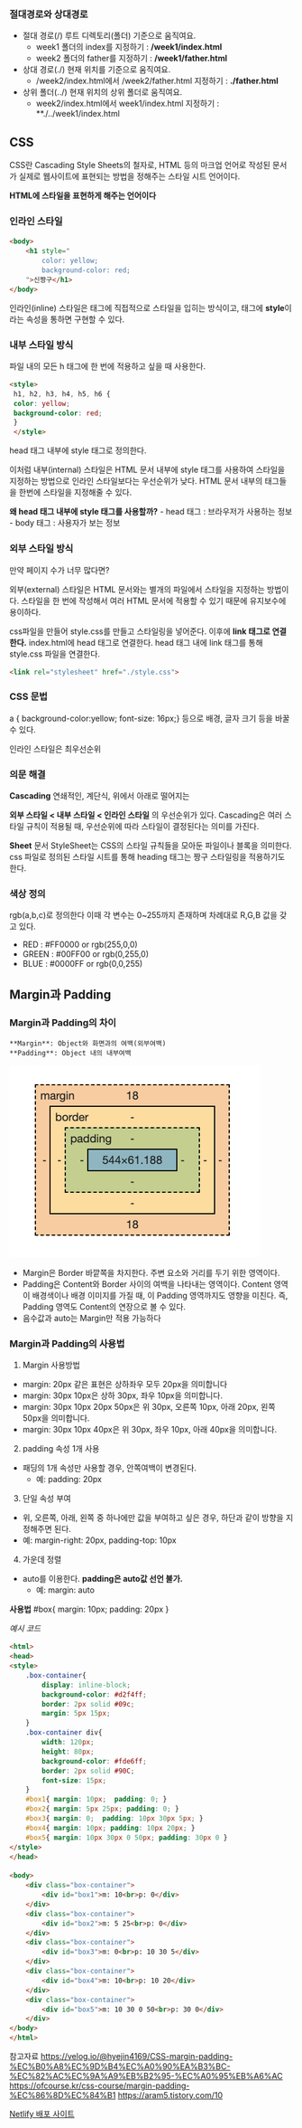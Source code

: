 ### 절대경로와 상대경로
- 절대 경로(/)
    루트 디렉토리(폴더) 기준으로 움직여요.
    - week1 폴더의 index를 지정하기 : **/week1/index.html**
    - week2 폴더의 father를 지정하기 : **/week1/father.html**
- 상대 경로(./)
    현재 위치를 기준으로 움직여요.
    - /week2/index.html에서 /week2/father.html 지정하기 : **./father.html**
- 상위 폴더(../)
    현재 위치의 상위 폴더로 움직여요.
    - week2/index.html에서 week1/index.html 지정하기 : **./../week1/index.html

## CSS
CSS란 Cascading Style Sheets의 철자로, HTML 등의 마크업 언어로 작성된 문서가 실제로 웹사이트에 표현되는 방법을 정해주는 스타일 시트 언어이다.

**HTML에 스타일을 표현하게 해주는 언어이다**
### 인라인 스타일
```html
<body>
    <h1 style="
        color: yellow;
        background-color: red;
    ">신짱구</h1>
</body>
```
인라인(inline) 스타일은 태그에 직접적으로 스타일을 입히는 방식이고, 태그에 **style**이라는 속성을 통하면 구현할 수 있다.
### 내부 스타일 방식
파일 내의 모든 h 태그에 한 번에 적용하고 싶을 때 사용한다.
```html
<style>
 h1, h2, h3, h4, h5, h6 {
 color: yellow;
 background-color: red;
 }
 </style>
```
head 태그 내부에 style 태그로 정의한다.

이처럼 내부(internal) 스타일은 HTML 문서 내부에 style 태그를 사용하여 스타일을 지정하는 방법으로 인라인 스타일보다는 우선순위가 낮다.
HTML 문서 내부의 태그들을 한번에 스타일을 지정해줄 수 있다.

**왜 head 태그 내부에 style 태그를 사용할까?**
    - head 태그 : 브라우저가 사용하는 정보
    - body 태그 : 사용자가 보는 정보

### 외부 스타일 방식
만약 페이지 수가 너무 많다면?

외부(external) 스타일은 HTML 문서와는 별개의 파일에서 스타일을 지정하는 방법이다. 스타일을 한 번에 작성해서 여러 HTML 문서에 적용할 수 있기 때문에 유지보수에 용이하다.

css파일을 만들어 style.css를 만들고 스타일링을 넣어준다. 이후에 **link 태그로 연결한다.**
index.html에 head 태그로 연결한다. head 태그 내에 link 태그를 통해 style.css 파일을 연결한다.
```html
<link rel="stylesheet" href="./style.css">
```
### CSS 문법
a { background-color:yellow; font-size: 16px;} 등으로 배경, 글자 크기 등을 바꿀 수 있다.

인라인 스타일은 최우선순위

### 의문 해결
**Cascading** 연쇄적인, 계단식, 위에서 아래로 떨어지는

**외부 스타일 < 내부 스타일 < 인라인 스타일** 의 우선순위가 있다.
Cascading은 여러 스타일 규칙이 적용될 때, 우선순위에 따라 스타일이 결정된다는 의미를 가진다.

**Sheet** 문서
StyleSheet는 CSS의 스타일 규칙들을 모아둔 파일이나 블록을 의미한다.
css 파일로 정의된 스타일 시트를 통해 heading 태그는 짱구 스타일링을 적용하기도 한다.

### 색상 정의
rgb(a,b,c)로 정의한다
이때 각 변수는 0~255까지 존재하며 차례대로 R,G,B 값을 갖고 있다.
- RED : #FF0000 or rgb(255,0,0)
- GREEN : #00FF00 or rgb(0,255,0)
- BLUE : #0000FF or rgb(0,0,255)

## Margin과 Padding
### Margin과 Padding의 차이
    **Margin**: Object와 화면과의 여백(외부여백)
    **Padding**: Object 내의 내부여백
![alt text](image.png)

- Margin은 Border 바깥쪽을 차지한다. 주변 요소와 거리를 두기 위한 영역이다.
- Padding은 Content와 Border 사이의 여백을 나타내는 영역이다. Content 영역이 배경색이나 배경 이미지를 가질 때, 이 Padding 영역까지도 영향을 미친다. 즉, Padding 영역도 Content의 연장으로 볼 수 있다.
- 음수값과 auto는 Margin만 적용 가능하다

### Margin과 Padding의 사용법
1. Margin 사용방법
- margin: 20px 같은 표현은 상하좌우 모두 20px을 의미합니다
- margin: 30px 10px은 상하 30px, 좌우 10px을 의미합니다.
- margin: 30px 10px 20px 50px은 위 30px, 오른쪽 10px, 아래 20px, 왼쪽 50px을 의미합니다.
- margin: 30px 10px 40px은 위 30px, 좌우 10px, 아래 40px을 의미합니다.
2. padding 속성 1개 사용
- 패딩의 1개 속성만 사용할 경우, 안쪽여백이 변경된다.
    - 예: padding: 20px
3. 단일 속성 부여
- 위, 오른쪽, 아래, 왼쪽 중 하나에만 값을 부여하고 싶은 경우, 하단과 같이 방향을 지정해주면 된다.
- 예: margin-right: 20px, padding-top: 10px
4. 가운데 정렬
- auto를 이용한다. **padding은 auto값 선언 불가.**
    - 예: margin: auto

**사용법**
    #box{ margin: 10px; padding: 20px }

*예시 코드*
```html
<html>
<head>
<style>
	.box-container{
		display: inline-block;
		background-color: #d2f4ff;
		border: 2px solid #09c;
		margin: 5px 15px;
	}
	.box-container div{
		width: 120px;
		height: 80px;
		background-color: #fde6ff;
		border: 2px solid #90C;
		font-size: 15px;
	}
	#box1{ margin: 10px;  padding: 0; }
	#box2{ margin: 5px 25px; padding: 0; }
	#box3{ margin: 0;  padding: 10px 30px 5px; }
	#box4{ margin: 10px; padding: 10px 20px; }
	#box5{ margin: 10px 30px 0 50px; padding: 30px 0 }
</style>
</head>

<body>
	<div class="box-container">
		<div id="box1">m: 10<br>p: 0</div>
	</div>
	<div class="box-container">
		<div id="box2">m: 5 25<br>p: 0</div>
	</div>
	<div class="box-container">
		<div id="box3">m: 0<br>p: 10 30 5</div>
	</div>
	<div class="box-container">
		<div id="box4">m: 10<br>p: 10 20</div>
	</div>
	<div class="box-container">
		<div id="box5">m: 10 30 0 50<br>p: 30 0</div>
	</div>
</body>
</html>
```
참고자료
<https://velog.io/@hyejin4169/CSS-margin-padding-%EC%B0%A8%EC%9D%B4%EC%A0%90%EA%B3%BC-%EC%82%AC%EC%9A%A9%EB%B2%95-%EC%A0%95%EB%A6%AC>
<https://ofcourse.kr/css-course/margin-padding-%EC%86%8D%EC%84%B1>
<https://aram5.tistory.com/10>


[Netlify 배포 사이트](https://66fa2fb71e32ddd351293034--transcendent-chaja-4c5dd5.netlify.app/)